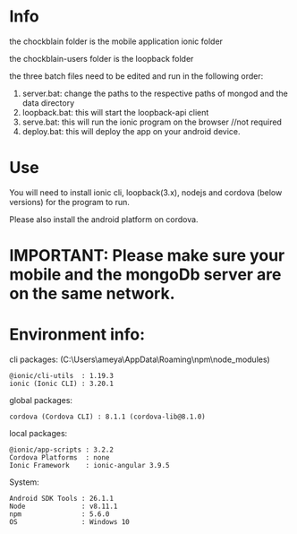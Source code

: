# Info
the chockblain folder is the mobile application ionic folder

the chockblain-users folder is the loopback folder

the three batch files need to be edited and run in the following order:

1. server.bat: change the paths to the respective paths of mongod and the data directory
2. loopback.bat: this will start the loopback-api client
3. serve.bat: this will run the ionic program on the browser //not required
4. deploy.bat: this will deploy the app on your android device.

# Use
You will need to install ionic cli, loopback(3.x), nodejs and cordova (below versions) for the program to run.

Please also install the android platform on cordova.

# IMPORTANT: Please make sure your mobile and the mongoDb server are on the same network.

# Environment info:
cli packages: (C:\Users\ameya\AppData\Roaming\npm\node_modules)

    @ionic/cli-utils  : 1.19.3
    ionic (Ionic CLI) : 3.20.1

global packages:

    cordova (Cordova CLI) : 8.1.1 (cordova-lib@8.1.0)

local packages:

    @ionic/app-scripts : 3.2.2
    Cordova Platforms  : none
    Ionic Framework    : ionic-angular 3.9.5

System:

    Android SDK Tools : 26.1.1
    Node              : v8.11.1
    npm               : 5.6.0
    OS                : Windows 10
